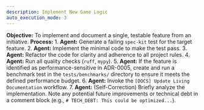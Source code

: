 ```yaml
---
description: Implement New Game Logic
auto_execution_mode: 3
---
```


**Objective:** To implement and document a single, testable feature from an initiative.
**Process:**
    1. **Agent:** Generate a failing `spec-kit` test for the target feature.
    2. **Agent:** Implement the minimal code to make the test pass.
    3. **Agent:** Refactor the code for clarity and adherence to all project rules.
    4. **Agent:** Run all quality checks (`ruff`, `mypy`).
    5. **Agent:** If the feature is identified as performance-sensitive in ADR-0005, create and run a benchmark test in the `tests/benchmarks/` directory to ensure it meets the defined performance budget.
    6. **Agent:** Invoke the `[DOCS] Update Living Documentation` workflow.
    7. **Agent:** (Self-Correction) Briefly analyze the implementation. Note any potential future improvements or technical debt in a comment block (e.g., `# TECH_DEBT: This could be optimized...`).
